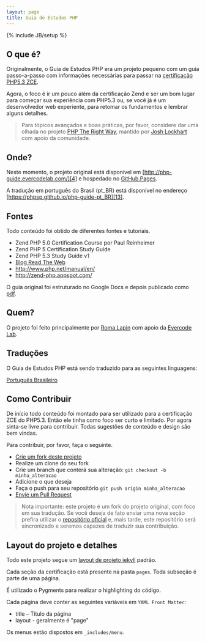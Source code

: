 ```yaml
---
layout: page
title: Guia de Estudos PHP
---
```

{% include JB/setup %}

## O que é?

Originalmente, o Guia de Estudos PHP era um projeto pequeno com um guia passo-a-passo
com informações necessárias para passar na [certificação PHP5.3 ZCE][1].

Agora, o foco é ir um pouco além da certificação Zend e ser um bom lugar para
começar sua experiência com PHP5.3 ou, se você já é um desenvolvedor web experiente,
para retomar os fundamentos e lembrar alguns detalhes.

>Para tópicos avançados e boas práticas, por favor, considere dar uma olhada
>no projeto [PHP The Right Way][2], mantido por [Josh Lockhart][3] com apoio da comunidade.

## Onde?

Neste momento, o projeto original está disponível em [http://php-guide.evercodelab.com/][4] e
hospedado no [GitHub.Pages](http://pages.github.com).

A tradução em português do Brasil (pt_BR) está disponível no endereço [https://phpsp.github.io/php-guide-pt_BR][13].

## Fontes

Todo conteúdo foi obtido de diferentes fontes e tutoriais.

* Zend PHP 5.0 Certification Course por Paul Reinheimer
* Zend PHP 5 Certification Study Guide
* Zend PHP 5.3 Study Guide v1
* [Blog Read The Web][5]
* <http://www.php.net/manual/en/>
* <http://zend-php.appspot.com/>

O guia original foi estruturado no Google Docs e depois publicado como [pdf][6].

## Quem?

O projeto foi feito principalmente por [Roma Lapin][7] com apoio da [Evercode Lab][8].

## Traduções
O Guia de Estudos PHP está sendo traduzido para as seguintes linguagens:

[Português Brasileiro][12]

## Como Contribuir

De início todo conteúdo foi montado para ser utilizado para a certificação ZCE do PHP5.3. Então
ele tinha como foco ser curto e limitado. Por agora sinta-se livre para contribuir.
Todas sugestões de conteúdo e design são bem vindas.

Para contribuir, por favor, faça o seguinte.

* [Crie um fork deste projeto][9]
* Realize um clone do seu fork
* Crie um branch que conterá sua alteração: `git checkout -b minha_alteracao`
* Adicione o que deseja
* Faça o push para seu repositório `git push origin minha_alteracao`
* [Envie um Pull Request][10]

>Nota importante: este projeto é um fork do projeto original, com foco em sua tradução.
> Se você deseja de fato enviar uma nova seção prefira utilizar o [repositório oficial][12]
>e, mais tarde, este repositório será sincronizado e seremos capazes de traduzir sua contribuição.

## Layout do projeto e detalhes

Todo este projeto segue um [layout de projeto jekyll][11] padrão.

Cada seção da certificação está presente na pasta `pages`. Toda subseção é
parte de uma página.

É utilizado o Pygments para realizar o highlighting do código.

Cada página deve conter as seguintes variáveis em `YAML Front Matter`:

* title – Título da página
* layout - geralmente é "page"

Os menus estão dispostos em `_includes/menu`.

[1]: http://www.zend.com/en/services/certification/php-5-certification/ "PHP5.3 ZCE certification"
[2]: http://www.phptherightway.com/ "PHP The Right Way"
[3]: https://github.com/codeguy
[4]: http://php-guide.evercodelab.com/ "http://php-guide.evercodelab.com/"
[5]: http://readtheweb.info/index.php?s=Zend+PHP+5+Certification+Exam&submit=Go
[6]: http://victimofbabylon.com/zce-php-53-study-guide
[7]: https://github.com/memphys
[8]: http://www.evercodelab.com/
[9]: http://help.github.com/fork-a-repo/
[10]: http://help.github.com/send-pull-requests/
[11]: http://jekyllrb.com/docs/usage/
[12]: https://github.com/EvercodeLab/php-guide
[13]: https://phpsp.github.io/php-guide-pt_BR
